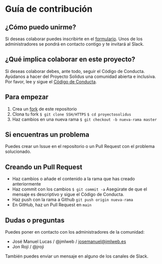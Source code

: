 # Guía de contribución

## ¿Cómo puedo unirme?
Si deseas colaborar puedes inscribirte en el [formulario](https://docs.google.com/forms/d/e/1FAIpQLSdvnnTbpeFz1PTkVl5vDIrfWjP-TeDhZGFzpy5aB-d0OzZk5g/viewform). Unos de los administradores se pondrá en contacto contigo y te invitará al Slack.

## ¿Qué implica colaborar en este proyecto?
Si deseas colaborar debes, ante todo, seguir el Código de Conducta. Ayúdanos a hacer del Proyecto Solidus una comunidad abierta e inclusiva. Por favor, lee y sigue el [Código de Conducta](https://github.com/proyectosolidus/ProyectoSolidus/blob/main/CODE_OF_CONDUCT.md).

## Para empezar
1. Crea un [fork](https://docs.github.com/es/free-pro-team@latest/github/getting-started-with-github/fork-a-repo) de este repositorio
2. Clona tu fork
`$ git clone SSH/HTTPS`
`$ cd proyectosolidus`
3.  Haz cambios en una nueva rama `$ git checkout -b nueva-rama master`

## Si encuentras un problema
Puedes crear un Issue en el repositorio o un Pull Request con el problema solucionado.

## Creando un Pull Request
- Haz cambios o añade el contenido a la rama que has creado anteriormente
- Haz commit con los cambios `$ git commit -a` Asegúrate de que el mensaje es descriptivo y sigue el Código de Conducta.
- Haz push con la rama a Github `git push origin nueva-rama`
- En GitHub, haz un Pull Request en `main`

## Dudas o preguntas
Puedes poner en contacto con los administradores de la comunidad:
- José Manuel Lucas / @jmlweb / josemanuel@jmlweb.es
- Jon Rojí / @jroji

También puedes enviar un mensaje en alguno de los canales de Slack.
